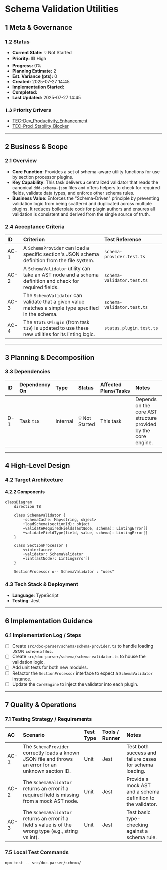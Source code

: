 # Schema Validation Utilities

## 1 Meta & Governance

### 1.2 Status

- **Current State:** 💡 Not Started
- **Priority:** 🟥 High
- **Progress:** 0%
- **Planning Estimate:** 2
- **Est. Variance (pts):** 0
- **Created:** 2025-07-27 14:45
- **Implementation Started:**
- **Completed:**
- **Last Updated:** 2025-07-27 14:45

### 1.3 Priority Drivers

- [TEC-Dev_Productivity_Enhancement](../ddd-2.md#tec-dev_productivity_enhancement)
- [TEC-Prod_Stability_Blocker](../ddd-2.md#tec-prod_stability_blocker)

---

## 2 Business & Scope

### 2.1 Overview

- **Core Function**: Provides a set of schema-aware utility functions for use by section processor plugins.
- **Key Capability**: This task delivers a centralized validator that reads the canonical `ddd-schema-json` files and offers helpers to check for required fields, validate data types, and enforce other schema rules.
- **Business Value**: Enforces the "Schema-Driven" principle by preventing validation logic from being scattered and duplicated across multiple plugins. It reduces boilerplate code for plugin authors and ensures all validation is consistent and derived from the single source of truth.

### 2.4 Acceptance Criteria

| ID   | Criterion                                                                                               | Test Reference             |
| :--- | :------------------------------------------------------------------------------------------------------ | :------------------------- |
| AC-1 | A `SchemaProvider` can load a specific section's JSON schema definition from the file system.           | `schema-provider.test.ts`  |
| AC-2 | A `SchemaValidator` utility can take an AST node and a schema definition and check for required fields. | `schema-validator.test.ts` |
| AC-3 | The `SchemaValidator` can validate that a given value matches a simple type specified in the schema.    | `schema-validator.test.ts` |
| AC-4 | The `StatusPlugin` (from task `t19`) is updated to use these new utilities for its linting logic.       | `status.plugin.test.ts`    |

---

## 3 Planning & Decomposition

### 3.3 Dependencies

| ID  | Dependency On | Type     | Status         | Affected Plans/Tasks | Notes                                                          |
| :-- | :------------ | :------- | :------------- | :------------------- | :------------------------------------------------------------- |
| D-1 | Task `t18`    | Internal | 💡 Not Started | This task            | Depends on the core AST structure provided by the core engine. |

---

## 4 High-Level Design

### 4.2 Target Architecture

#### 4.2.2 Components

```mermaid
classDiagram
    direction TB

    class SchemaValidator {
        -schemaCache: Map<string, object>
        +loadSchema(sectionId): object
        +validateRequiredFields(astNode, schema): LintingError[]
        +validateFieldType(field, value, schema): LintingError[]
    }

    class SectionProcessor {
        <<interface>>
        +validator: SchemaValidator
        +lint(astNode): LintingError[]
    }

    SectionProcessor o-- SchemaValidator : "uses"
```

### 4.3 Tech Stack & Deployment

- **Language**: TypeScript
- **Testing**: Jest

---

## 6 Implementation Guidance

### 6.1 Implementation Log / Steps

- [ ] Create `src/doc-parser/schema/schema-provider.ts` to handle loading JSON schema files.
- [ ] Create `src/doc-parser/schema/schema-validator.ts` to house the validation logic.
- [ ] Add unit tests for both new modules.
- [ ] Refactor the `SectionProcessor` interface to expect a `SchemaValidator` instance.
- [ ] Update the `CoreEngine` to inject the validator into each plugin.

---

## 7 Quality & Operations

### 7.1 Testing Strategy / Requirements

| AC   | Scenario                                                                                              | Test Type | Tools / Runner | Notes                                                        |
| :--- | :---------------------------------------------------------------------------------------------------- | :-------- | :------------- | :----------------------------------------------------------- |
| AC-1 | The `SchemaProvider` correctly loads a known JSON file and throws an error for an unknown section ID. | Unit      | Jest           | Test both success and failure cases for schema loading.      |
| AC-2 | The `SchemaValidator` returns an error if a required field is missing from a mock AST node.           | Unit      | Jest           | Provide a mock AST and a schema definition to the validator. |
| AC-3 | The `SchemaValidator` returns an error if a field's value is of the wrong type (e.g., string vs int). | Unit      | Jest           | Test basic type-checking against a schema rule.              |

### 7.5 Local Test Commands

```bash
npm test -- src/doc-parser/schema/
```
